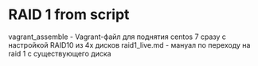 # RAID 1 from script

vagrant_assemble - Vagrant-файл для поднятия centos 7 сразу с настройкой RAID10 из 4х дисков
raid1_live.md - мануал по переходу на raid 1 с существующего диска
